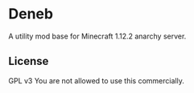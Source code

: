 # Deneb
A utility mod base for Minecraft 1.12.2 anarchy server.

## License
GPL v3 You are not allowed to use this commercially.
